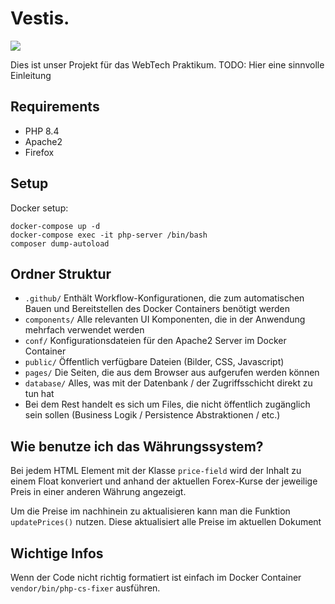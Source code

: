 # Vestis.

[![](https://tokei.rs/b1/github/BadmintonCore/app?category=lines)](https://github.com/XAMPPRocky/tokei)

Dies ist unser Projekt für das WebTech Praktikum. TODO: Hier eine sinnvolle Einleitung


## Requirements

- PHP 8.4
- Apache2
- Firefox

## Setup

Docker setup: 

```shell
docker-compose up -d
docker-compose exec -it php-server /bin/bash
composer dump-autoload
```


## Ordner Struktur

- `.github/` Enthält Workflow-Konfigurationen, die zum automatischen Bauen und Bereitstellen des Docker Containers benötigt werden
- `components/` Alle relevanten UI Komponenten, die in der Anwendung mehrfach verwendet werden
- `conf/` Konfigurationsdateien für den Apache2 Server im Docker Container
- `public/` Öffentlich verfügbare Dateien (Bilder, CSS, Javascript)
- `pages/` Die Seiten, die aus dem Browser aus aufgerufen werden können
- `database/` Alles, was mit der Datenbank / der Zugriffsschicht direkt zu tun hat
- Bei dem Rest handelt es sich um Files, die nicht öffentlich zugänglich sein sollen (Business Logik / Persistence Abstraktionen / etc.)

## Wie benutze ich das Währungssystem?

Bei jedem HTML Element mit der Klasse `price-field` wird der Inhalt zu einem Float konveriert und anhand der aktuellen Forex-Kurse der jeweilige Preis in einer anderen Währung angezeigt.

Um die Preise im nachhinein zu aktualisieren kann man die Funktion `updatePrices()` nutzen. Diese aktualisiert alle Preise im aktuellen Dokument

## Wichtige Infos

Wenn der Code nicht richtig formatiert ist einfach im Docker Container `vendor/bin/php-cs-fixer` ausführen.